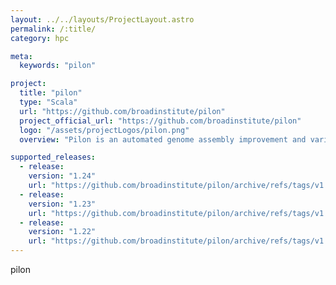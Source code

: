 ```yaml
---
layout: ../../layouts/ProjectLayout.astro
permalink: /:title/
category: hpc

meta:
  keywords: "pilon"

project:
  title: "pilon"
  type: "Scala"
  url: "https://github.com/broadinstitute/pilon"
  project_official_url: "https://github.com/broadinstitute/pilon"
  logo: "/assets/projectLogos/pilon.png"
  overview: "Pilon is an automated genome assembly improvement and variant detection tool"

supported_releases:
  - release:
    version: "1.24"
    url: "https://github.com/broadinstitute/pilon/archive/refs/tags/v1.24.tar.gz"
  - release:
    version: "1.23"
    url: "https://github.com/broadinstitute/pilon/archive/refs/tags/v1.23.tar.gz"
  - release:
    version: "1.22"
    url: "https://github.com/broadinstitute/pilon/archive/refs/tags/v1.22.tar.gz"
---
```


<p>pilon</p>

